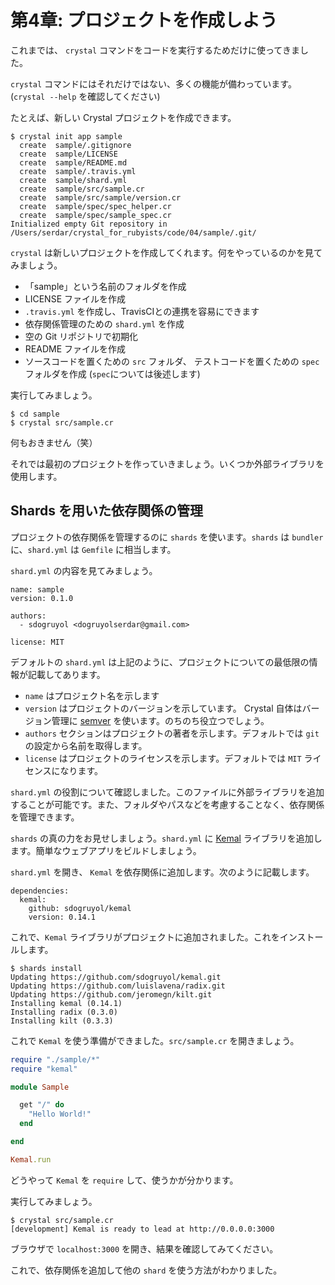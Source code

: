 # 第4章: プロジェクトを作成しよう

これまでは、 `crystal` コマンドをコードを実行するためだけに使ってきました。

`crystal` コマンドにはそれだけではない、多くの機能が備わっています。\(`crystal --help` を確認してください\)

たとえば、新しい Crystal プロジェクトを作成できます。

```text
$ crystal init app sample
  create  sample/.gitignore
  create  sample/LICENSE
  create  sample/README.md
  create  sample/.travis.yml
  create  sample/shard.yml
  create  sample/src/sample.cr
  create  sample/src/sample/version.cr
  create  sample/spec/spec_helper.cr
  create  sample/spec/sample_spec.cr
Initialized empty Git repository in /Users/serdar/crystal_for_rubyists/code/04/sample/.git/
```

`crystal` は新しいプロジェクトを作成してくれます。何をやっているのかを見てみましょう。

* 「sample」という名前のフォルダを作成
* LICENSE ファイルを作成
* `.travis.yml` を作成し、TravisCIとの連携を容易にできます
* 依存関係管理のための `shard.yml` を作成
* 空の Git リポジトリで初期化
* README ファイルを作成
* ソースコードを置くための `src` フォルダ、 テストコードを置くための `spec` フォルダを作成 \(`spec`については後述します\)

実行してみましょう。

```text
$ cd sample
$ crystal src/sample.cr
```

何もおきません（笑）

それでは最初のプロジェクトを作っていきましょう。いくつか外部ライブラリを使用します。

## Shards を用いた依存関係の管理 <a id="using-shards-for-dependency-management"></a>

プロジェクトの依存関係を管理するのに `shards` を使います。`shards` は `bundler` に、`shard.yml` は `Gemfile` に相当します。

`shard.yml` の内容を見てみましょう。

```text
name: sample
version: 0.1.0

authors:
  - sdogruyol <dogruyolserdar@gmail.com>

license: MIT
```

デフォルトの `shard.yml` は上記のように、プロジェクトについての最低限の情報が記載してあります。

* `name` はプロジェクト名を示します
* `version` はプロジェクトのバージョンを示しています。 Crystal 自体はバージョン管理に [semver](http://semver.org/) を使います。のちのち役立つでしょう。
* `authors` セクションはプロジェクトの著者を示します。デフォルトでは `git` の設定から名前を取得します。
* `license` はプロジェクトのライセンスを示します。デフォルトでは `MIT` ライセンスになります。

`shard.yml` の役割について確認しました。このファイルに外部ライブラリを追加することが可能です。また、フォルダやパスなどを考慮することなく、依存関係を管理できます。

`shards` の真の力をお見せしましょう。`shard.yml` に [Kemal](https://github.com/sdogruyol/kemal) ライブラリを追加します。簡単なウェブアプリをビルドしましょう。

`shard.yml` を開き、 `Kemal` を依存関係に追加します。次のように記載します。

```text
dependencies:
  kemal:
    github: sdogruyol/kemal
    version: 0.14.1
```

これで、`Kemal` ライブラリがプロジェクトに追加されました。これをインストールします。

```text
$ shards install
Updating https://github.com/sdogruyol/kemal.git
Updating https://github.com/luislavena/radix.git
Updating https://github.com/jeromegn/kilt.git
Installing kemal (0.14.1)
Installing radix (0.3.0)
Installing kilt (0.3.3)
```

これで `Kemal` を使う準備ができました。`src/sample.cr` を開きましょう。

```ruby
require "./sample/*"
require "kemal"

module Sample

  get "/" do
    "Hello World!"
  end

end

Kemal.run
```

どうやって `Kemal` を `require` して、使うかが分かります。

実行してみましょう。

```text
$ crystal src/sample.cr
[development] Kemal is ready to lead at http://0.0.0.0:3000
```

ブラウザで `localhost:3000` を開き、結果を確認してみてください。

これで、依存関係を追加して他の `shard` を使う方法がわかりました。
